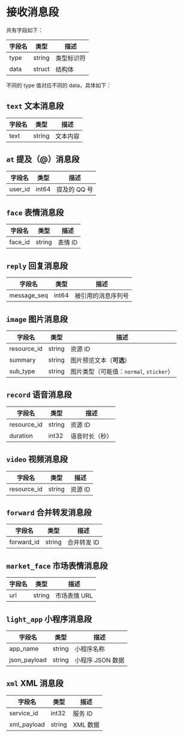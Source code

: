 # 接收消息段
共有字段如下：

| 字段名 | 类型 | 描述 |
| --- | --- | --- |
| type | string | 类型标识符 |
| data | struct | 结构体 |

不同的 type 值对应不同的 data，具体如下：

## `text` 文本消息段

| 字段名 | 类型 | 描述 |
| --- | --- | --- |
| text | string | 文本内容 |
## `at` 提及（@）消息段

| 字段名 | 类型 | 描述 |
| --- | --- | --- |
| user_id | int64 | 提及的 QQ 号 |
## `face` 表情消息段

| 字段名 | 类型 | 描述 |
| --- | --- | --- |
| face_id | string | 表情 ID |
## `reply` 回复消息段

| 字段名 | 类型 | 描述 |
| --- | --- | --- |
| message_seq | int64 | 被引用的消息序列号 |
## `image` 图片消息段

| 字段名 | 类型 | 描述 |
| --- | --- | --- |
| resource_id | string | 资源 ID |
| summary | string | 图片预览文本（**可选**） |
| sub_type | string | 图片类型（可能值：`normal`, `sticker`） |
## `record` 语音消息段

| 字段名 | 类型 | 描述 |
| --- | --- | --- |
| resource_id | string | 资源 ID |
| duration | int32 | 语音时长（秒） |
## `video` 视频消息段

| 字段名 | 类型 | 描述 |
| --- | --- | --- |
| resource_id | string | 资源 ID |
## `forward` 合并转发消息段

| 字段名 | 类型 | 描述 |
| --- | --- | --- |
| forward_id | string | 合并转发 ID |
## `market_face` 市场表情消息段

| 字段名 | 类型 | 描述 |
| --- | --- | --- |
| url | string | 市场表情 URL |
## `light_app` 小程序消息段

| 字段名 | 类型 | 描述 |
| --- | --- | --- |
| app_name | string | 小程序名称 |
| json_payload | string | 小程序 JSON 数据 |
## `xml` XML 消息段

| 字段名 | 类型 | 描述 |
| --- | --- | --- |
| service_id | int32 | 服务 ID |
| xml_payload | string | XML 数据 |

